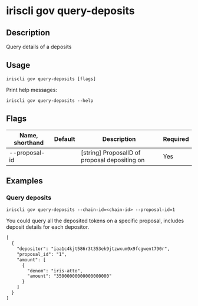 # iriscli gov query-deposits

## Description

Query details of a deposits

## Usage

```
iriscli gov query-deposits [flags]
```

Print help messages:

```
iriscli gov query-deposits --help
```
## Flags

| Name, shorthand | Default                    | Description                                                                                                                                          | Required |
| --------------- | -------------------------- | ---------------------------------------------------------------------------------------------------------------------------------------------------- | -------- |
| --proposal-id   |                            | [string] ProposalID of proposal depositing on                                                                                                        | Yes      |


## Examples

### Query deposits

```shell
iriscli gov query-deposits --chain-id=<chain-id> --proposal-id=1
```

You could query all the deposited tokens on a specific proposal, includes deposit details for each depositor.

```txt
[
  {
    "depositor": "iaa1c4kjt586r3t353ek9jtzwxum9x9fcgwent790r",
    "proposal_id": "1",
    "amount": [
      {
        "denom": "iris-atto",
        "amount": "35000000000000000000"
      }
    ]
  }
]
```
